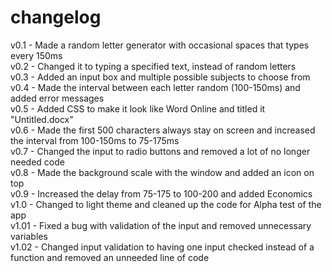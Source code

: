 # changelog
v0.1 - Made a random letter generator with occasional spaces that types every 150ms  
v0.2 - Changed it to typing a specified text, instead of random letters  
v0.3 - Added an input box and multiple possible subjects to choose from  
v0.4 - Made the interval between each letter random (100-150ms) and added error messages  
v0.5 - Added CSS to make it look like Word Online and titled it "Untitled.docx"  
v0.6 - Made the first 500 characters always stay on screen and increased the interval  from 100-150ms to 75-175ms  
v0.7 - Changed the input to radio buttons and removed a lot of no longer needed code  
v0.8 - Made the background scale with the window and added an icon on top  
v0.9 - Increased the delay from 75-175 to 100-200 and added Economics  
v1.0 - Changed to light theme and cleaned up the code for Alpha test of the app  
v1.01 - Fixed a bug with validation of the input and removed unnecessary variables  
v1.02 - Changed input validation to having one input checked instead of a function and removed an unneeded line of code
